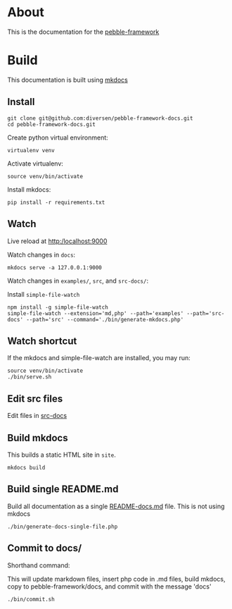 # About 

This is the documentation for the [pebble-framework](https://github.com/diversen/pebble-framework)

# Build

This documentation is built using [mkdocs](https://www.mkdocs.org/)

## Install

    git clone git@github.com:diversen/pebble-framework-docs.git
    cd pebble-framework-docs.git

Create python virtual environment:

    virtualenv venv

Activate virtualenv:

    source venv/bin/activate

Install mkdocs:

    pip install -r requirements.txt

## Watch

Live reload at [http:/localhost:9000](http://localhost:9000)

Watch changes in `docs`:

    mkdocs serve -a 127.0.0.1:9000

Watch changes in `examples/`, `src`, and `src-docs/`:

Install `simple-file-watch`

    npm install -g simple-file-watch
    simple-file-watch --extension='md,php' --path='examples' --path='src-docs' --path='src' --command='./bin/generate-mkdocs.php'

## Watch shortcut

If the mkdocs and simple-file-watch are installed, you may run: 

    source venv/bin/activate
    ./bin/serve.sh

## Edit src files

Edit files in [src-docs](src-docs)

## Build mkdocs

This builds a static HTML site in `site`. 

    mkdocs build

## Build single README.md

Build all documentation as a single [README-docs.md](README-docs.md) file.
This is not using mkdocs

    ./bin/generate-docs-single-file.php

## Commit to docs/

Shorthand command:

This will update markdown files, insert php code in .md files, build mkdocs,
copy to pebble-framework/docs, and commit with the message 'docs' 

    ./bin/commit.sh
